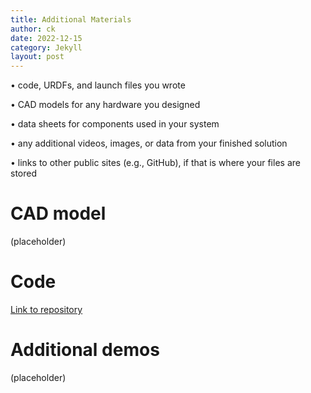 ```yaml
---
title: Additional Materials
author: ck
date: 2022-12-15
category: Jekyll
layout: post
---
```


• code, URDFs, and launch files you wrote

• CAD models for any hardware you designed

• data sheets for components used in your system

• any additional videos, images, or data from your finished solution

• links to other public sites (e.g., GitHub), if that is where your files are stored

# CAD model
(placeholder)

# Code
[Link to repository](https://llaurance.github.io/eecs106a-final-project-website/)

# Additional demos
(placeholder)

